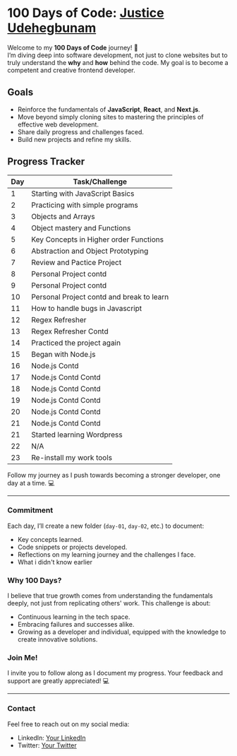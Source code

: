 # 100 Days of Code: [Justice Udehegbunam](https://github.com/Justice-Udehegbunam)

Welcome to my **100 Days of Code** journey! 🚀  
I’m diving deep into software development, not just to clone websites but to truly understand the **why** and **how** behind the code. My goal is to become a competent and creative frontend developer.

## Goals

- Reinforce the fundamentals of **JavaScript**, **React**, and **Next.js**.
- Move beyond simply cloning sites to mastering the principles of effective web development.
- Share daily progress and challenges faced.
- Build new projects and refine my skills.

## Progress Tracker

| Day | Task/Challenge                            |
| --- | ----------------------------------------- |
| 1   | Starting with JavaScript Basics           |
| 2   | Practicing with simple programs           |
| 3   | Objects and Arrays                        |
| 4   | Object mastery and Functions              |
| 5   | Key Concepts in Higher order Functions    |
| 6   | Abstraction and Object Prototyping        |
| 7   | Review and Pactice Project                |
| 8   | Personal Project contd                    |
| 9   | Personal Project contd                    |
| 10  | Personal Project contd and break to learn |
| 11  | How to handle bugs in Javascript          |
| 12  | Regex Refresher                           |
| 13  | Regex Refresher Contd                     |
| 14  | Practiced the project again               |
| 15  | Began with Node.js                        |
| 16  | Node.js Contd                             |
| 17  | Node.js Contd Contd                       |
| 18  | Node.js Contd Contd                       |
| 19  | Node.js Contd Contd                       |
| 20  | Node.js Contd Contd                       |
| 21  | Node.js Contd Contd                       |
| 21  | Started learning Wordpress                |
| 22  | N/A              |
| 23 |Re-install my work tools              |

Follow my journey as I push towards becoming a stronger developer, one day at a time. 💻

---

### Commitment

Each day, I’ll create a new folder (`day-01`, `day-02`, etc.) to document:

- Key concepts learned.
- Code snippets or projects developed.
- Reflections on my learning journey and the challenges I face.
- What i didn't know earlier

### Why 100 Days?

I believe that true growth comes from understanding the fundamentals deeply, not just from replicating others' work. This challenge is about:

- Continuous learning in the tech space.
- Embracing failures and successes alike.
- Growing as a developer and individual, equipped with the knowledge to create innovative solutions.

### Join Me!

I invite you to follow along as I document my progress. Your feedback and support are greatly appreciated! 💻

---

### Contact

Feel free to reach out on my social media:

- LinkedIn: [Your LinkedIn](https://www.linkedin.com/in/justice-udehegbunam/)
- Twitter: [Your Twitter](https://x.com/FavouredJustice)
